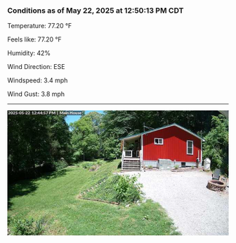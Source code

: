 ### Conditions as of May 22, 2025 at 12:50:13 PM CDT 

Temperature: 77.20 &deg;F

Feels like: 77.20 &deg;F

Humidity: 42%

Wind Direction: ESE

Windspeed: 3.4 mph

Wind Gust: 3.8 mph

---

<img src="./images/latest.jpeg"/>

